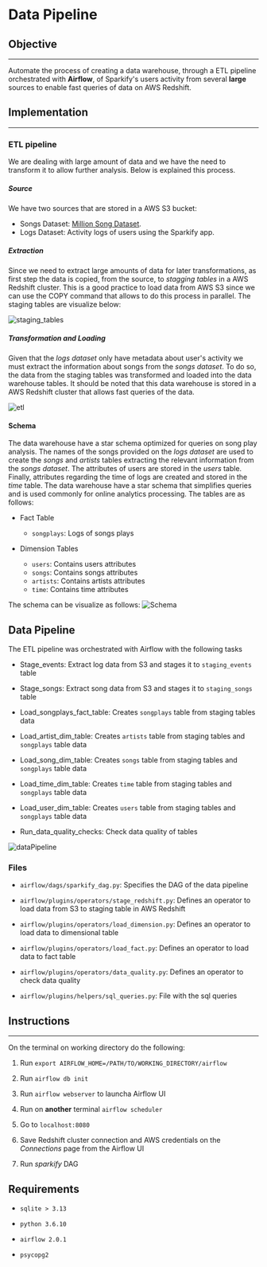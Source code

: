 # Data Pipeline

## Objective

---

Automate the process of creating a data warehouse, through a ETL pipeline orchestrated with **Airflow**, of Sparkify's users activity from several **large** sources to enable fast queries of data on AWS Redshift.

## Implementation

---

### ETL pipeline

We are dealing with large amount of data and we have the need to transform it to allow further analysis. Below is explained this process.

##### Source
We have two sources that are stored in a AWS S3 bucket: 
- Songs Dataset: [Million Song Dataset](http://millionsongdataset.com/).
- Logs Dataset: Activity logs of users using the Sparkify app.

##### Extraction
Since we need to extract large amounts of data for later transformations, as first step the data is copied, from the source, to *stagging tables* in a AWS Redshift cluster. This is a good practice to load data from AWS S3 since we can use the COPY command that allows to do this process in parallel. The staging tables are visualize below:


![staging_tables](diagram02.png)


##### Transformation and Loading
Given that the *logs dataset* only have metadata about user's activity we must extract the information about songs from the *songs dataset*. To do so, the data from the staging tables was transformed and loaded into the data warehouse tables. It should be noted that this data warehouse is stored in a AWS Redshift cluster that allows fast queries of the data. 

![etl](diagram01.png)


#### Schema

The data warehouse have a star schema optimized for queries on song play analysis. The names of the songs provided on the *logs dataset* are used to create the *songs* and *artists* tables extracting the relevant information from the *songs dataset*. The attributes of users are stored in the *users* table. Finally, attributes regarding the time of logs are created and stored in the *time* table. The data warehouse have a star schema that simplifies queries and is used commonly for online analytics processing. The tables are as follows:

- Fact Table
    - `songplays`: Logs of songs plays 
    
- Dimension Tables
    - `users`: Contains users attributes
    - `songs`: Contains songs attributes
    - `artists`: Contains artists attributes
    - `time`: Contains time attributes

The schema can be visualize as follows:
![Schema](diagram03.png)

## Data Pipeline

The ETL pipeline was orchestrated with Airflow with the following tasks

- Stage_events: Extract log data from S3 and stages it to `staging_events` table

- Stage_songs: Extract song data from S3 and stages it to `staging_songs` table

- Load_songplays_fact_table: Creates `songplays` table from staging tables data

- Load_artist_dim_table: Creates `artists` table from staging tables and `songplays` table data

- Load_song_dim_table: Creates `songs` table from staging tables and `songplays` table data

- Load_time_dim_table: Creates `time` table from staging tables and `songplays` table data

- Load_user_dim_table: Creates `users` table from staging tables and `songplays` table data

- Run_data_quality_checks: Check data quality of tables

![dataPipeline](diagram04.png)

### Files

- `airflow/dags/sparkify_dag.py`: Specifies the DAG of the data pipeline

- `airflow/plugins/operators/stage_redshift.py`: Defines an operator to load data from S3 to staging table in AWS Redshift

- `airflow/plugins/operators/load_dimension.py`: Defines an operator to load data to dimensional table

- `airflow/plugins/operators/load_fact.py`: Defines an operator to load data to fact table

- `airflow/plugins/operators/data_quality.py`: Defines an operator to check data quality

- `airflow/plugins/helpers/sql_queries.py`: File with the sql queries



## Instructions

---

On the terminal on working directory do the following:

1. Run `export AIRFLOW_HOME=/PATH/TO/WORKING_DIRECTORY/airflow`

2. Run `airflow db init`

3. Run `airflow webserver` to launcha Airflow UI

4. Run on **another** terminal `airflow scheduler` 

5. Go to `localhost:8080`

6. Save Redshift cluster connection and AWS credentials on the *Connections* page from the Airflow UI

7. Run *sparkify* DAG

## Requirements

- `sqlite > 3.13 `

- `python 3.6.10`

- `airflow 2.0.1`

- `psycopg2`
